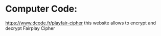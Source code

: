 # Computer Code:
https://www.dcode.fr/playfair-cipher
this website allows to encrypt and decrypt Fairplay Cipher

